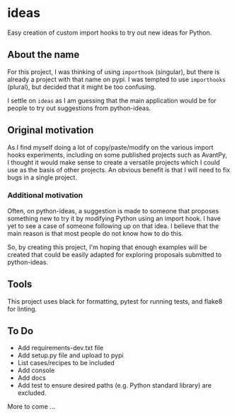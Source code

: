 # ideas
Easy creation of custom import hooks to try out new ideas for Python.

## About the name

For this project, I was thinking of using `importhook` (singular),
but there is already a project with that name on pypi.
I was tempted to use `importhooks` (plural), but decided that it might
be too confusing.

I settle on `ideas` as I am guessing that the main application would be
for people to try out suggestions from python-ideas.

## Original motivation


As I find myself doing a lot of copy/paste/modify on the various import
hooks experiments, including on some published projects such as AvantPy,
I thought it would make sense to create a versatile projects which I could
use as the basis of other projects.  An obvious benefit is that I will
need to fix bugs in a single project.

### Additional motivation

Often, on python-ideas, a suggestion is made to someone that proposes something
new to try it by modifying Python using an import hook.
I have yet to see a case of someone following up on that idea.
I believe that the main reason is that most people do not know how to
do this.

So, by creating this project, I'm hoping that enough examples will
be created that could be easily adapted for exploring proposals
submitted to python-ideas.


## Tools

This project uses black for formatting, pytest for running tests,
and flake8 for linting.


## To Do

- Add requirements-dev.txt file
- Add setup.py file and upload to pypi
- List cases/recipes to be included
- Add console
- Add docs
- Add test to ensure desired paths (e.g. Python standard library) are excluded.


More to come ...

